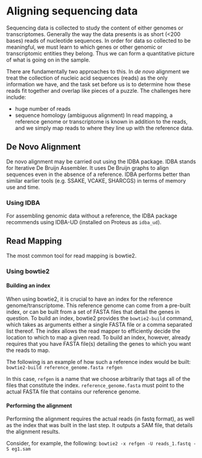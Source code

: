 # Aligning sequencing data

Sequencing data is collected to study the content of either genomes or
transcriptomes.
Generally the way the data presents is as short (<200 bases) reads of
nucleotide sequences.
In order for data so collected to be meaningful, we must learn to which
genes or other genomic or transcriptomic entities they belong.
Thus we can form a quantitative picture of what is going on in the sample.

There are fundamentally two approaches to this.
In *de novo* alignment we treat the collection of nucleic acid sequences
(reads) as the only information we have, and the task set before us is to
determine how these reads fit together and overlap like pieces of a puzzle.
The challenges here include:
* huge number of reads
* sequence homology (ambiguous alignment)
In read mapping, a reference genome or transcriptome is known in addition to
the reads, and we simply map reads to where they line up with the reference data.

## De Novo Alignment

De novo alignment may be carried out using the IDBA package.
IDBA stands for Iterative De Bruijn Assembler.
It uses De Bruijn graphs to align sequences even in the absence of
a reference.
IDBA performs better than similar earlier tools (e.g. SSAKE, VCAKE,
SHARCGS) in terms of memory use and time.

### Using IDBA

For assembling genomic data without a reference, the IDBA package recommends
using IDBA-UD (installed on Proteus as `idba_ud`).

## Read Mapping

The most common tool for read mapping is bowtie2.

### Using bowtie2

#### Building an index

When using bowtie2, it is crucial to have an index for the reference
genome/transcriptome.
This reference genome can come from a pre-built index, or can be built from
a set of FASTA files that detail the genes in question.
To build an index, bowtie2 provides the `bowtie2-build` command, which
takes as arguments either a single FASTA file or a comma separated list
thereof.
The index allows the read mapper to efficiently decide the location to which
to map a given read.
To build an index, however, already requires that you have FASTA file(s)
detailing the genes to which you want the reads to map.

The following is an example of how such a reference index would be built:
`bowtie2-build reference_genome.fasta refgen`

In this case, `refgen` is a name that we choose arbitrarily that tags all of
the files that constitute the index.
`reference_genome.fasta` must point to the actual FASTA file that contains
our reference genome.

#### Performing the alignment

Performing the alignment requires the actual reads (in fastq format), as
well as the index that was built in the last step.
It outputs a SAM file, that details the alignment results.

Consider, for example, the following:
`bowtie2 -x refgen -U reads_1.fastq -S eg1.sam`



